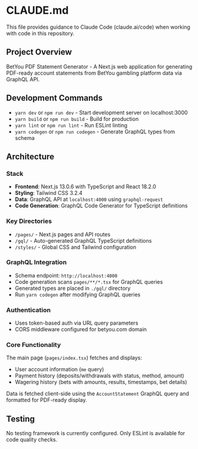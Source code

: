 # CLAUDE.md

This file provides guidance to Claude Code (claude.ai/code) when working with code in this repository.

## Project Overview

BetYou PDF Statement Generator - A Next.js web application for generating PDF-ready account statements from BetYou gambling platform data via GraphQL API.

## Development Commands

- `yarn dev` or `npm run dev` - Start development server on localhost:3000
- `yarn build` or `npm run build` - Build for production
- `yarn lint` or `npm run lint` - Run ESLint linting
- `yarn codegen` or `npm run codegen` - Generate GraphQL types from schema

## Architecture

### Stack
- **Frontend**: Next.js 13.0.6 with TypeScript and React 18.2.0
- **Styling**: Tailwind CSS 3.2.4
- **Data**: GraphQL API at `localhost:4000` using `graphql-request`
- **Code Generation**: GraphQL Code Generator for TypeScript definitions

### Key Directories
- `/pages/` - Next.js pages and API routes
- `/gql/` - Auto-generated GraphQL TypeScript definitions
- `/styles/` - Global CSS and Tailwind configuration

### GraphQL Integration
- Schema endpoint: `http://localhost:4000`
- Code generation scans `pages/**/*.tsx` for GraphQL queries
- Generated types are placed in `./gql/` directory
- Run `yarn codegen` after modifying GraphQL queries

### Authentication
- Uses token-based auth via URL query parameters
- CORS middleware configured for betyou.com domain

### Core Functionality
The main page (`pages/index.tsx`) fetches and displays:
- User account information (`me` query)
- Payment history (deposits/withdrawals with status, method, amount)
- Wagering history (bets with amounts, results, timestamps, bet details)

Data is fetched client-side using the `AccountStatement` GraphQL query and formatted for PDF-ready display.

## Testing
No testing framework is currently configured. Only ESLint is available for code quality checks.
